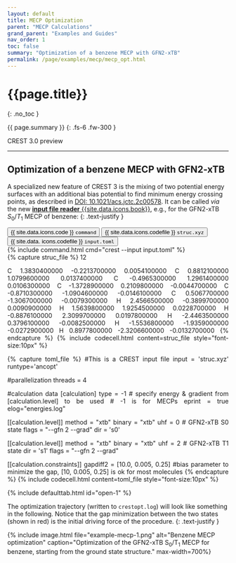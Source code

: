 ```yaml
---
layout: default
title: MECP Optimization
parent: "MECP Calculations"
grand_parent: "Examples and Guides"
nav_order: 1
toc: false
summary: "Optimization of a benzene MECP with GFN2-xTB"
permalink: /page/examples/mecp/mecp_opt.html
---
```


# {{page.title}}
{: .no_toc }

{{ page.summary }}
{: .fs-6 .fw-300 }

<div class="label label-green">CREST 3.0 preview</div>


---

## Optimization of a benzene MECP with GFN2-xTB

A specialized new feature of CREST 3 is the mixing of two potential energy surfaces with an
 additional bias potential to find minimum energy crossing points, as described in 
[DOI: 10.1021/acs.jctc.2c00578](https://doi.org/10.1021/acs.jctc.2c00578 "Fast Screening of Minimum Energy Crossing Points with Semiempirical Tight-Binding Methods").
It can be called *via* the new [**input file reader** {{site.data.icons.book}}](../documentation/inputfiles.html  "Documentation / Input Files"), e.g., for the GFN2-xTB *S*<sub>0</sub>/*T*<sub>1</sub> MECP of benzene:
{: .text-justify }

 <!-- Tab links -->
<div class="tab card">
  <button class="tablinks tab-id-1" onclick="openTabId(event, 'tab-1-1', 'tab-id-1')" id="open-1">{{ site.data.icons.code }} <code>command</code></button>
  <button class="tablinks tab-id-1" onclick="openTabId(event, 'tab-1-2', 'tab-id-1')">{{ site.data.icons.codefile }} <code>struc.xyz</code></button>
  <button class="tablinks tab-id-1" onclick="openTabId(event, 'tab-1-3', 'tab-id-1')">{{ site.data.  icons.codefile }} <code>input.toml</code></button>
</div>
<!-- Tab content -->
<div id="tab-1-1" class="tabcontent tab-id-1" style="text-align:justify">
{% include command.html cmd="crest <span class='nt'>--input</span> input.toml" %}
</div>
<div id="tab-1-2" class="tabcontent tab-id-1" style="text-align:justify">
{% capture struc_file %}
  12
 
 C          1.3830400000       -0.2213700000        0.0054100000
 C          0.8812100000        1.0799600000        0.0137400000
 C         -0.4965300000        1.2961400000        0.0106300000
 C         -1.3728900000        0.2109800000       -0.0044700000
 C         -0.8710300000       -1.0904600000       -0.0146100000
 C          0.5067700000       -1.3067000000       -0.0079300000
 H          2.4566500000       -0.3899700000        0.0090900000
 H          1.5639800000        1.9254500000        0.0228700000
 H         -0.8876100000        2.3099700000        0.0197800000
 H         -2.4463500000        0.3796100000       -0.0082500000
 H         -1.5536800000       -1.9359000000       -0.0272900000
 H          0.8977800000       -2.3206600000       -0.0132700000
{% endcapture %}
{% include codecell.html content=struc_file style="font-size:10px" %}
</div>
<div id="tab-1-3" class="tabcontent tab-id-1" style="text-align:justify">
{% capture toml_file %}
#This is a CREST input file
input = 'struc.xyz'
runtype='ancopt'

#parallelization
threads = 4

#calculation data
[calculation]
type = -1   # specify energy & gradient from [calculation.level] to be used
            # -1 is for MECPs
eprint = true
elog="energies.log" 

[[calculation.level]]
method = "xtb"
binary = "xtb"
uhf = 0  # GFN2-xTB S0 state
flags = "--gfn 2 --grad"
dir = 's0'

[[calculation.level]]
method = "xtb"
binary = "xtb"
uhf = 2  # GFN2-xTB T1 state
dir = 's1'
flags = "--gfn 2 --grad"

[[calculation.constraints]]
gapdiff2 = [10.0, 0.005, 0.25]  #bias parameter to minimize the gap, [10, 0.005, 0.25] is ok for most molecules
{% endcapture %}
{% include codecell.html content=toml_file style="font-size:10px" %}
</div>
{% include defaulttab.html id="open-1" %}

The optimization trajectory (written to `crestopt.log`) will look like something in the following. Notice that the gap minimization between the two states (shown in red) is the initial driving force of the procedure.
{: .text-justify }

{% include image.html file="example-mecp-1.png" alt="Benzene MECP optimization" caption="Optimization of the GFN2-xTB S<sub>0</sub>/T<sub>1</sub> MECP for benzene, starting from the ground state structure." max-width=700%}


